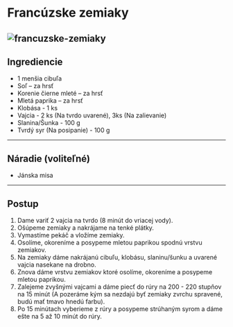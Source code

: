 # Francúzske zemiaky

![francuzske-zemiaky](https://nanicmama.sme.sk/sites/nanicmama.sk/files/recipes/2020/08/24/francuzske_zemiaky_hotovo.jpg "Francúzske zemiaky")
---

## Ingrediencie

- 1 menšia cibuľa
- Soľ – za hrsť
- Korenie čierne mleté – za hrsť
- Mletá paprika – za hrsť
- Klobása - 1 ks
- Vajcia - 2 ks (Na tvrdo uvarené), 3ks (Na zalievanie)
- Slanina/Šunka - 100 g
- Tvrdý syr (Na posipanie) - 100 g
---

## Náradie (voliteľné)

- Jánska misa

---

## Postup

1. Dame variť 2 vajcia na tvrdo (8 minút do vriacej vody).
2. Ošúpeme zemiaky a nakrájame na tenké plátky.
3. Vymastíme pekáč a vložíme zemiaky.
4. Osolíme, okoreníme a posypeme mletou paprikou spodnú vrstvu zemiakov.
5. Na zemiaky dáme nakrájanú cibuľu, klobásu, slaninu/šunku a uvarené vajcia nasekane na drobno.
6. Znova dáme vrstvu zemiakov ktoré osolíme, okoreníme a posypeme mletou paprikou.
7. Zalejeme zvyšnými vajcami a dáme piecť do rúry na 200 - 220 stupňov na 15 minút (A pozeráme kým sa nezdajú byť zemiaky zvrchu spravené, budú mať tmavo hnedú farbu).
8. Po 15 minútach vyberieme z rúry a posypeme strúhaným syrom a dáme ešte na 5 až 10 minút do rúry.
